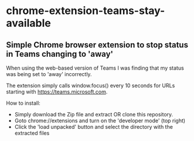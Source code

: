 # chrome-extension-teams-stay-available
## Simple Chrome browser extension to stop status in Teams changing to 'away'

When using the web-based version of Teams I was finding that my status was being set to 'away' incorrectly.

The extension simply calls window.focus() every 10 seconds for URLs starting with https://teams.microsoft.com. 

How to install:
- Simply download the Zip file and extract OR clone this repository.
- Goto chrome://extensions and turn on the 'developer mode' (top right)
- Click the 'load unpacked' button and select the directory with the extracted files
